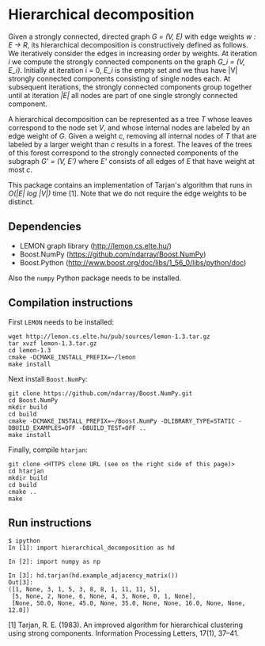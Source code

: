 Hierarchical decomposition
==========================

Given a strongly connected, directed graph *G = (V, E)* with edge weights *w : E -> R*, its hierarchical decomposition is constructively defined as follows. We iteratively consider the edges in increasing order by weights. At iteration *i* we compute the strongly connected components on the graph *G_i = (V, E_i)*. Initially at iteration i = 0, *E_i* is the empty set and we thus have |V| strongly connected components consisting of single nodes each. At subsequent iterations, the strongly connected components group together until at iteration *|E|* all nodes are part of one single strongly connected component.

A hierarchical decomposition can be represented as a tree *T* whose leaves correspond to the node set *V*, and whose internal nodes are labeled by an edge weight of *G*. Given a weight *c*, removing all internal nodes of *T* that are labeled by a larger weight than *c* results in a forest. The leaves of the trees of this forest correspond to the strongly connected components of the subgraph *G' = (V, E')* where *E'* consists of all edges of *E* that have weight at most *c*.

This package contains an implementation of Tarjan's algorithm that runs in *O(|E| log |V|)* time [1]. Note that we do not require the edge weights to be distinct.

Dependencies
------------

* LEMON graph library (http://lemon.cs.elte.hu/)
* Boost.NumPy (https://github.com/ndarray/Boost.NumPy)
* Boost.Python (http://www.boost.org/doc/libs/1_56_0/libs/python/doc)

Also the `numpy` Python package needs to be installed.

Compilation instructions
------------------------

First `LEMON` needs to be installed:

    wget http://lemon.cs.elte.hu/pub/sources/lemon-1.3.tar.gz
    tar xvzf lemon-1.3.tar.gz
    cd lemon-1.3
    cmake -DCMAKE_INSTALL_PREFIX=~/lemon
    make install

Next install `Boost.NumPy`:

    git clone https://github.com/ndarray/Boost.NumPy.git
    cd Boost.NumPy
    mkdir build
    cd build
    cmake -DCMAKE_INSTALL_PREFIX=~/Boost.NumPy -DLIBRARY_TYPE=STATIC -DBUILD_EXAMPLES=OFF -DBUILD_TEST=OFF ..
    make install
  
Finally, compile `htarjan`:

    git clone <HTTPS clone URL (see on the right side of this page)>
    cd htarjan
    mkdir build
    cd build
    cmake ..
    make

Run instructions
----------------

```
$ ipython
In [1]: import hierarchical_decomposition as hd

In [2]: import numpy as np

In [3]: hd.tarjan(hd.example_adjacency_matrix())
Out[3]: 
([1, None, 3, 1, 5, 3, 8, 8, 1, 11, 11, 5],
 [5, None, 2, None, 6, None, 4, 3, None, 0, 1, None],
 [None, 50.0, None, 45.0, None, 35.0, None, None, 16.0, None, None, 12.0])
```

[1] Tarjan, R. E. (1983). An improved algorithm for hierarchical clustering using strong components. Information Processing Letters, 17(1), 37–41.
